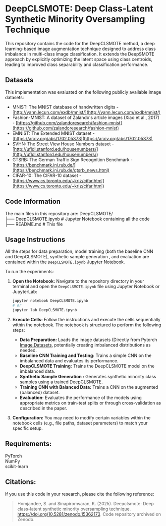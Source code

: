 # DeepCLSMOTE: Deep Class-Latent Synthetic Minority Oversampling Technique

  This repository contains the code for the DeepCLSMOTE method, a deep learning-based image augmentation technique designed to address class imbalance in multi-class image classification. It extends the DeepSMOTE approach by explicitly optimizing the latent space using class centroids, leading to improved class separability and classification performance.
  
## Datasets
This implementation was evaluated on the following publicly available image datasets:
* MNIST: The MNIST database of handwritten digits - [http://yann.lecun.com/exdb/mnist/](http://yann.lecun.com/exdb/mnist/)
* Fashion-MNIST: A dataset of Zalando's article images (Xiao et al., 2017) - [https://github.com/zalandoresearch/fashion-mnist](https://github.com/zalandoresearch/fashion-mnist)
* EMNIST: The Extended MNIST dataset - [https://arxiv.org/abs/1702.05373](https://arxiv.org/abs/1702.05373)
* SVHN: The Street View House Numbers dataset - [http://ufldl.stanford.edu/housenumbers/](http://ufldl.stanford.edu/housenumbers/)
* GTSRB: The German Traffic Sign Recognition Benchmark - [https://benchmark.ini.rub.de/](https://benchmark.ini.rub.de/gtsrb_news.html)
* CIFAR-10: The CIFAR-10 dataset - [https://www.cs.toronto.edu/~kriz/cifar.html](https://www.cs.toronto.edu/~kriz/cifar.html)

## Code Information
The main files in this repository are:
DeepCLSMOTE/  
├── DeepCLSMOTE.ipynb     # Jupyter Notebook containing all the code  
├── README.md            # This file 

## Usage Instructions
All the steps for data preparation, model training (both the baseline CNN and DeepCLSMOTE), synthetic sample generation , and evaluation are contained within the `DeepCLSMOTE.ipynb` Jupyter Notebook.

To run the experiments:

1.  **Open the Notebook:** Navigate to the repository directory in your terminal and open the `DeepCLSMOTE.ipynb` file using Jupyter Notebook or JupyterLab:

    ```bash
    jupyter notebook DeepCLSMOTE.ipynb
    # or
    jupyter lab DeepCLSMOTE.ipynb
    ```

2.  **Execute Cells:** Follow the instructions and execute the cells sequentially within the notebook. The notebook is structured to perform the following steps:
    * **Data Preparation:** Loads the image datasets (Directly from Pytorch [Image Datasets](https://docs.pytorch.org/vision/stable/datasets.html), potentially creating imbalanced distributions as needed.
    * **Baseline CNN Training and Testing:** Trains a simple CNN on the imbalanced data and evaluates its performance.
    * **DeepCLSMOTE Training:** Trains the DeepCLSMOTE model on the imbalanced data.
    * **Synthetic Sample Generation :** Generates synthetic minority class samples using a trained DeepCLSMOTE.
    * **Training CNN with Balanced Data:** Trains a CNN on the augmented (balanced) dataset.
    * **Evaluation:** Evaluates the performance of the models using appropriate metrics on train-test splits or through cross-validation as described in the paper.

3.  **Configuration:** You may need to modify certain variables within the notebook cells (e.g., file paths, dataset parameters) to match your specific setup.

## Requirements:
PyTorch   
NumPy  
scikit-learn  

## Citations: 
If you use this code in your research, please cite the following reference:
> Homjandee, S. and Sinapiromsaran, K. (2025). Deepclsmote: Deep class-latent synthetic minority oversampling technique. https://doi.org/10.5281/zenodo.15362173. Code repository archived on Zenodo.
 
